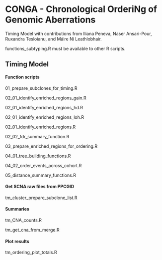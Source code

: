 # CONGA - Chronological OrderiNg of Genomic Aberrations

Timing Model with contributions from Iliana Peneva, Naser Ansari-Pour, Ruxandra Tesloianu, and Máire Ní Leathlobhair.

functions_subtyping.R must be available to other R scripts.

## Timing Model

#### Function scripts 
01_prepare_subclones_for_timing.R

02_01_identify_enriched_regions_gain.R

02_01_identify_enriched_regions_hd.R

02_01_identify_enriched_regions_loh.R

02_01_identify_enriched_regions.R

02_02_fdr_summary_function.R

03_prepare_enriched_regions_for_ordering.R

04_01_tree_building_functions.R

04_02_order_events_across_cohort.R

05_distance_summary_functions.R

#### Get SCNA raw files from PPCGID
tm_cluster_prepare_subclone_list.R

#### Summaries
tm_CNA_counts.R

tm_get_cna_from_merge.R

#### Plot results
tm_ordering_plot_totals.R
